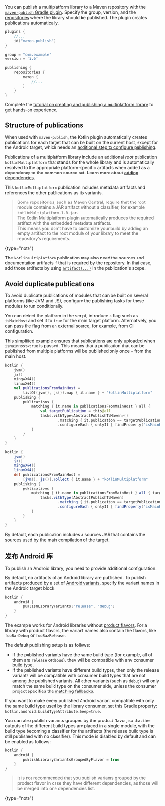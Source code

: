 [//]: # (title: 发布多平台库)

You can publish a multiplatform library to a Maven repository with the [`maven-publish` Gradle plugin](https://docs.gradle.org/current/userguide/publishing_maven.html). 
Specify the group, version, and the [repositories](https://docs.gradle.org/current/userguide/publishing_maven.html#publishing_maven:repositories) 
where the library should be published. The plugin creates publications automatically.

```kotlin
plugins {
    //...
    id("maven-publish")
}

group = "com.example"
version = "1.0"

publishing {
    repositories {
        maven {
            //...
        }
    }
}
```

Complete the [tutorial on creating and publishing a multiplatform library](multiplatform-library.md) to get hands-on experience.

## Structure of publications

When used with `maven-publish`, the Kotlin plugin automatically creates publications for each target that can be built on the current host, except for the Android target, 
which needs an [additional step to configure publishing](#发布-android-库).

Publications of a multiplatform library include an additional _root_ publication `kotlinMultiplatform` that stands for the 
whole library and is automatically resolved to the appropriate platform-specific artifacts when added as a dependency to the common source set. 
Learn more about [adding dependencies](multiplatform-add-dependencies.md).

This `kotlinMultiplatform` publication includes metadata artifacts and references the other publications as its variants.

> Some repositories, such as Maven Central, require that the root module contains a JAR artifact without a classifier, for example `kotlinMultiplatform-1.0.jar`.  
> The Kotlin Multiplatform plugin automatically produces the required artifact with the embedded metadata artifacts.  
> This means you don't have to customize your build by adding an empty artifact to the root module of your library to meet the repository’s requirements.
>
{type="note"}
 
The `kotlinMultiplatform` publication may also need the sources and documentation artifacts if that is required by the repository. In that case, 
add those artifacts by using [`artifact(...)`](https://docs.gradle.org/current/javadoc/org/gradle/api/publish/maven/MavenPublication.html#artifact-java.lang.Object-) 
in the publication's scope.

## Avoid duplicate publications

To avoid duplicate publications of modules that can be built on several platforms (like JVM and JS), 
configure the publishing tasks for these modules to run conditionally.

You can detect the platform in the script, introduce a flag such as `isMainHost` and set it to `true` for the main target 
platform. Alternatively, you can pass the flag from an external source, for example, from CI configuration. 

This simplified example ensures that publications are only uploaded when `isMainHost=true` is passed. This means that 
a publication that can be published from multiple platforms will be published only once – from the main host.

<tabs group="build-script">
<tab title="Kotlin" group-key="kotlin">

```kotlin
kotlin {
    jvm()
    js()
    mingwX64()
    linuxX64()
    val publicationsFromMainHost = 
        listOf(jvm(), js()).map { it.name } + "kotlinMultiplatform"
    publishing {
        publications {
            matching { it.name in publicationsFromMainHost }.all {
                val targetPublication = this@all
                tasks.withType<AbstractPublishToMaven>()
                        .matching { it.publication == targetPublication }
                        .configureEach { onlyIf { findProperty("isMainHost") == "true" } }
            }
        }
    }
}
```

</tab>
<tab title="Groovy" group-key="groovy">

```groovy
kotlin {
    jvm()
    js()
    mingwX64()
    linuxX64()
    def publicationsFromMainHost = 
        [jvm(), js()].collect { it.name } + "kotlinMultiplatform"
    publishing {
        publications {
            matching { it.name in publicationsFromMainHost }.all { targetPublication ->
                tasks.withType(AbstractPublishToMaven)
                        .matching { it.publication == targetPublication }
                        .configureEach { onlyIf { findProperty("isMainHost") == "true" } }
            }
        }
    }
}
```

</tab>
</tabs>

By default, each publication includes a sources JAR that contains the sources used by the main compilation of the target. 

## 发布 Android 库

To publish an Android library, you need to provide additional configuration.

By default, no artifacts of an Android library are published. To publish artifacts produced by a set of [Android variants](https://developer.android.com/studio/build/build-variants), 
specify the variant names in the Android target block:

```kotlin
kotlin {
    android {
        publishLibraryVariants("release", "debug")
    }
}

```

The example works for Android libraries without [product flavors](https://developer.android.com/studio/build/build-variants#product-flavors). 
For a library with product flavors, the variant names also contain the flavors, like `fooBarDebug` or `fooBazRelease`.

The default publishing setup is as follows:
* If the published variants have the same build type (for example, all of them are `release` or`debug`),
  they will be compatible with any consumer build type.
* If the published variants have different build types, then only the release variants will be compatible
  with consumer build types that are not among the published variants. All other variants (such as `debug`)
  will only match the same build type on the consumer side, unless the consumer project specifies the
  [matching fallbacks](https://developer.android.com/reference/tools/gradle-api/4.2/com/android/build/api/dsl/BuildType).

If you want to make every published Android variant compatible with only the same build type used by the library consumer,
set this Gradle property: `kotlin.android.buildTypeAttribute.keep=true`.

You can also publish variants grouped by the product flavor, so that the outputs of the different build types are placed 
in a single module, with the build type becoming a classifier for the artifacts (the release build type is still published 
with no classifier). This mode is disabled by default and can be enabled as follows:

```kotlin
kotlin {
    android {
        publishLibraryVariantsGroupedByFlavor = true
    }
}
```

> It is not recommended that you publish variants grouped by the product flavor in case they have different dependencies, 
> as those will be merged into one dependencies list.
>
{type="note"}